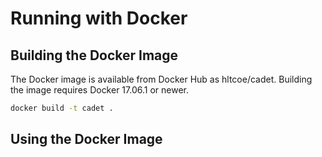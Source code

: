 Running with Docker
=====================

Building the Docker Image
-------------------------
The Docker image is available from Docker Hub as hltcoe/cadet.
Building the image requires Docker 17.06.1 or newer.

```bash
docker build -t cadet .
```

Using the Docker Image
----------------------

